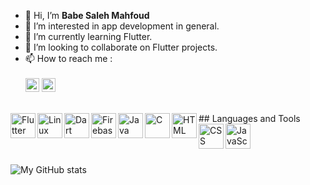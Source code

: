 - 👋 Hi, I’m **Babe Saleh Mahfoud**
- 👀 I’m interested in 
app development in general.
- 🌱 I’m currently learning Flutter.
- 💞️ I’m looking to collaborate on Flutter projects. <br />
- 📫 How to reach me : <br />  <br /> 
     [<img  alt="Babe Saleh Mahfoud | LinkedIn" width="22px" src="https://cdn.jsdelivr.net/npm/simple-icons@v3/icons/linkedin.svg" />][linkedin]
     [<img  alt="Babe Saleh Mahfoud | Instagram" width="22px" src="https://img.icons8.com/ios-filled/344/telegram-app.png" />][telegram]
<br />
## Languages and Tools

<img align="left" alt="Flutter" width="40px" src="https://img.icons8.com/fluency/344/flutter.png" /> 
<img align="left" alt="Linux" width="40px" src="https://www.freepnglogos.com/uploads/linux-png/file-icons-flat-linux-svg-wikimedia-commons-6.png" /> 
<img align="left" alt="Dart" width="40px" src="https://img.icons8.com/color/344/dart.png" /> 
<img align="left" alt="Firebase" width="40px" src="https://img.icons8.com/color/344/firebase.png" /> 
<img align="left" alt="Java" width="40px" src="https://img.icons8.com/color/344/java-coffee-cup-logo--v1.png" /> 
<img align="left" alt="C" width="40px" src="https://img.icons8.com/color/344/c-programming.png" /> 
<img align="left" alt="HTML" width="40px" src="https://img.icons8.com/color/344/html-5--v1.png" />
<img align="left" alt="CSS" width="40px" src="https://img.icons8.com/color/344/css3.png"/>  
<img align="left" alt="JavaScript" width="40px" src="https://img.icons8.com/color/344/javascript--v1.png" /> <br /> <br /> 

[telegram]: https://t.me/Babe_Saleh_Mahfoud
[linkedin]: https://www.linkedin.com/in/babe-saleh-mahfoud-519b52200/
<br /> <br /> 
![My GitHub stats](https://github-readme-stats.vercel.app/api?username=babe-saleh-mahfoud&show_icons=true&theme=radical&count_private=true)

<br/>
<!---
babe-saleh-mahfoud/babe-saleh-mahfoud is a ✨ special ✨ repository because its `README.md` (this file) appears on your GitHub profile.
You can click the Preview link to take a look at your changes.
--->
